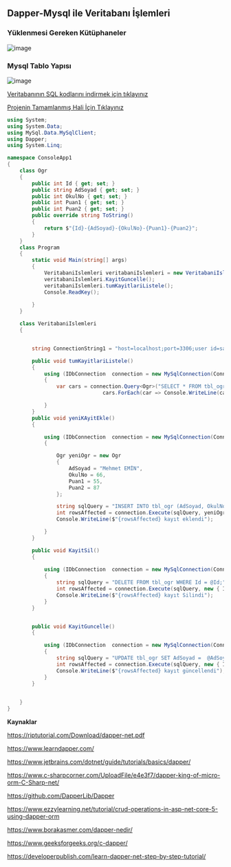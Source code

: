 ## Dapper-Mysql ile Veritabanı İşlemleri ##

### Yüklenmesi Gereken Kütüphaneler ###

![image](https://user-images.githubusercontent.com/28144917/156490303-cff9c336-98da-4d58-a953-88e8a69664b4.png)


### Mysql Tablo Yapısı ###

![image](https://user-images.githubusercontent.com/28144917/156490264-64cfc5eb-b6ec-4e5f-a67f-119773b640f5.png)

[Veritabanının SQL kodlarını indirmek için tıklayınız](https://github.com/sahinmansuroglu/NtpDersiDonem2/files/8624935/veritabani.zip)




[Projenin Tamamlanmış Hali İçin Tıklayınız](https://github.com/sahinmansuroglu/NtpDersiDonem2/files/8174746/CalisanPRoje.zip)

```csharp 
using System;
using System.Data;
using MySql.Data.MySqlClient;
using Dapper;
using System.Linq;

namespace ConsoleApp1
{
    class Ogr
    {
        public int Id { get; set; }
        public string AdSoyad { get; set; }
        public int OkulNo { get; set; }
        public int Puan1 { get; set; }
        public int Puan2 { get; set; }
        public override string ToString()
        {
            return $"{Id}-{AdSoyad}-{OkulNo}-{Puan1}-{Puan2}";
        }
    }
    class Program
    {
        static void Main(string[] args)
        {
            VeritabaniIslemleri veritabaniIslemleri = new VeritabaniIslemleri();
            veritabaniIslemleri.KayitGuncelle();
            veritabaniIslemleri.tumKayitlariListele();
            Console.ReadKey();
           
        }
    }

    class VeritabaniIslemleri
    {


        string ConnectionString1 = "host=localhost;port=3306;user id=sahin;password=1234;database=eokul;";

        public void tumKayitlariListele()
        {
            using (IDbConnection  connection = new MySqlConnection(ConnectionString1))
            {
                var cars = connection.Query<Ogr>("SELECT * FROM tbl_ogr  ; ").ToList();
                               cars.ForEach(car => Console.WriteLine(car));

            }
        }
        public void yeniKAyitEkle()
        {

            using (IDbConnection  connection = new MySqlConnection(ConnectionString1))
            {

                Ogr yeniOgr = new Ogr
                {
                    AdSoyad = "Mehmet EMİN",
                    OkulNo = 66,
                    Puan1 = 55,
                    Puan2 = 87
                };

                string sqlQuery = "INSERT INTO tbl_ogr (AdSoyad, OkulNo,Puan1,Puan2) VALUES(@AdSoyad, @OkulNo,@Puan1,@Puan2)";
                int rowsAffected = connection.Execute(sqlQuery, yeniOgr);
                Console.WriteLine($"{rowsAffected} kayıt eklendi");

            }
        }

        public void KayitSil()
        {
         
            using (IDbConnection  connection = new MySqlConnection(ConnectionString1))
            {
                string sqlQuery = "DELETE FROM tbl_ogr WHERE Id = @Id;";
                int rowsAffected = connection.Execute(sqlQuery, new { Id = 3 });
                Console.WriteLine($"{rowsAffected} kayıt Silindi");
            }
        }


        public void KayitGuncelle()
        {

            using (IDbConnection  connection = new MySqlConnection(ConnectionString1))
            {
                string sqlQuery = "UPDATE tbl_ogr SET AdSoyad =  @AdSoyad WHERE Id = @Id;";
                int rowsAffected = connection.Execute(sqlQuery, new { Id = 2, AdSoyad = "Şahin MANSUROĞLU" });
                Console.WriteLine($"{rowsAffected} kayıt güncellendi");
            }
        }
        

    }
}

```
**Kaynaklar**

https://riptutorial.com/Download/dapper-net.pdf

https://www.learndapper.com/

https://www.jetbrains.com/dotnet/guide/tutorials/basics/dapper/

https://www.c-sharpcorner.com/UploadFile/e4e3f7/dapper-king-of-micro-orm-C-Sharp-net/

https://github.com/DapperLib/Dapper

https://www.ezzylearning.net/tutorial/crud-operations-in-asp-net-core-5-using-dapper-orm

https://www.borakasmer.com/dapper-nedir/

https://www.geeksforgeeks.org/c-dapper/

https://developerpublish.com/learn-dapper-net-step-by-step-tutorial/
